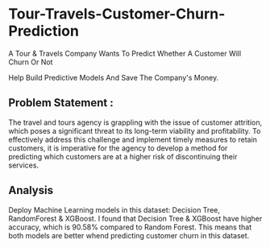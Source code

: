 # Tour-Travels-Customer-Churn-Prediction

A Tour & Travels Company Wants To Predict Whether A Customer Will Churn Or Not

Help Build Predictive Models And Save The Company's Money.

## Problem Statement :
The travel and tours agency is grappling with the issue of customer attrition, which poses a significant threat to its long-term viability and profitability. To effectively address this challenge and implement timely measures to retain customers, it is imperative for the agency to develop a method for predicting which customers are at a higher risk of discontinuing their services.


## Analysis
Deploy Machine Learning models in this dataset: Decision Tree, RandomForest & XGBoost. 
I found that Decision Tree & XGBoost have higher accuracy, which is 90.58% compared to Random Forest. This means that both models are better whend predicting customer churn in this dataset.
